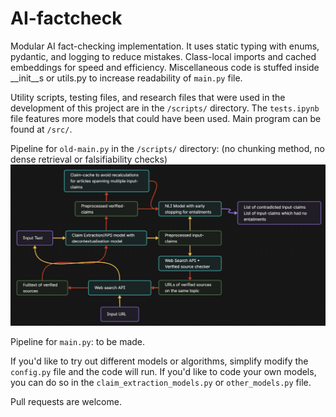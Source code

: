 # AI-factcheck
Modular AI fact-checking implementation.
It uses static typing with enums, pydantic, and logging to reduce mistakes.
Class-local imports and cached embeddings for speed and efficiency.
Miscellaneous code is stuffed inside __init__s or utils.py to increase readability of `main.py` file.

Utility scripts, testing files, and research files that were used in the development of this project are in the `/scripts/` directory. The `tests.ipynb` file features more models that could have been used.
Main program can be found at `/src/`.

Pipeline for `old-main.py` in the `/scripts/` directory: (no chunking method, no dense retrieval or falsifiability checks)
![Pipeline](./meta/diagram.png)

Pipeline for `main.py`: to be made.

If you'd like to try out different models or algorithms, simplify modify the `config.py` file and the code will run. If you'd like to code your own models, you can do so in the `claim_extraction_models.py` or `other_models.py` file.

Pull requests are welcome.